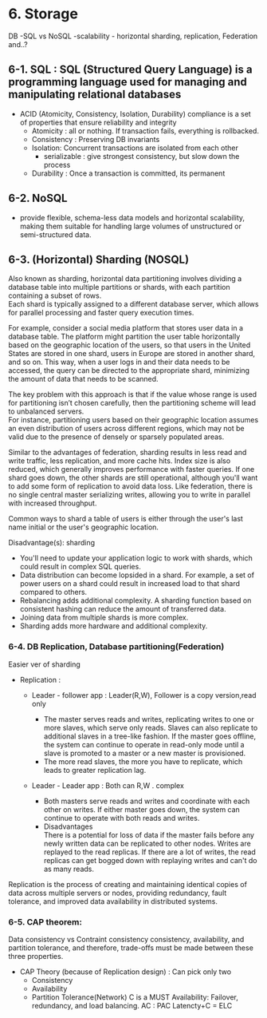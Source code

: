 
# 6. Storage

DB
-SQL vs NoSQL
-scalability - horizontal sharding, replication, Federation and..?



## 6-1. SQL :  SQL (Structured Query Language) is a programming language used for managing and manipulating relational databases
- ACID (Atomicity, Consistency, Isolation, Durability) compliance 
  is a set of properties that ensure reliability and integrity
    + Atomicity : all or nothing. If transaction fails, everything is rollbacked.
    + Consistency : Preserving DB invariants
    + Isolation: Concurrent transactions are isolated from each other
        - serializable : give strongest consistency, but slow down the process
    + Durability : Once a transaction is committed, its permanent

## 6-2. NoSQL 
  + provide flexible, schema-less data models and horizontal scalability, making them suitable for handling large volumes of unstructured or semi-structured data.

## 6-3. (Horizontal) Sharding (NOSQL) 
Also known as sharding, horizontal data partitioning involves dividing a database table into multiple partitions or shards, with each partition containing a subset of rows.   
Each shard is typically assigned to a different database server, which allows for parallel processing and faster query execution times.   

For example, consider a social media platform that stores user data in a database table. The platform might partition the user table horizontally based on the geographic location of the users, so that users in the United States are stored in one shard, users in Europe are stored in another shard, and so on. This way, when a user logs in and their data needs to be accessed, the query can be directed to the appropriate shard, minimizing the amount of data that needs to be scanned.  

The key problem with this approach is that if the value whose range is used for partitioning isn’t chosen carefully, then the partitioning scheme will lead to unbalanced servers.  
For instance, partitioning users based on their geographic location assumes an even distribution of users across different regions, which may not be valid due to the presence of densely or sparsely populated areas.  


Similar to the advantages of federation, sharding results in less read and write traffic, less replication, and more cache hits. Index size is also reduced, which generally improves performance with faster queries. If one shard goes down, the other shards are still operational, although you'll want to add some form of replication to avoid data loss. Like federation, there is no single central master serializing writes, allowing you to write in parallel with increased throughput.   

Common ways to shard a table of users is either through the user's last name initial or the user's geographic location.  

Disadvantage(s): sharding  
- You'll need to update your application logic to work with shards, which could result in complex SQL queries.   
- Data distribution can become lopsided in a shard. For example, a set of power users on a shard could result in increased load to that shard compared to others.  
- Rebalancing adds additional complexity. A sharding function based on consistent hashing can reduce the amount of transferred data.  
- Joining data from multiple shards is more complex.  
- Sharding adds more hardware and additional complexity.  


### 6-4. DB Replication, Database partitioning(Federation)
Easier ver of sharding
- Replication : 
  + Leader - follower app : Leader(R,W), Follower is a copy version,read only
      - The master serves reads and writes, replicating writes to one or more slaves, which serve only reads. Slaves can also replicate to additional slaves in a tree-like fashion. If the master goes offline, the system can continue to operate in read-only mode until a slave is promoted to a master or a new master is provisioned.
      - The more read slaves, the more you have to replicate, which leads to greater replication lag.

  + Leader - Leader app : Both can R,W . complex
    - Both masters serve reads and writes and coordinate with each other on writes. If either master goes down, the system can continue to operate with both reads and writes.
    - Disadvantages  
    There is a potential for loss of data if the master fails before any newly written data can be replicated to other nodes.
    Writes are replayed to the read replicas. If there are a lot of writes, the read replicas can get bogged down with replaying writes and can't do as many reads.

Replication is the process of creating and maintaining identical copies of data across multiple servers or nodes, providing redundancy, fault tolerance, and improved data availability in distributed systems.

### 6-5. CAP theorem:
Data consistency vs Contraint consistency
consistency, availability, and partition tolerance, and therefore, trade-offs must be made between these three properties.
- CAP Theory (because of Replication design) : Can pick only two
  + Consistency
  + Availability
  + Partition Tolerance(Network)
  C is a MUST
  Availability: Failover, redundancy, and load balancing.
  AC : PAC
  Latencty+C = ELC